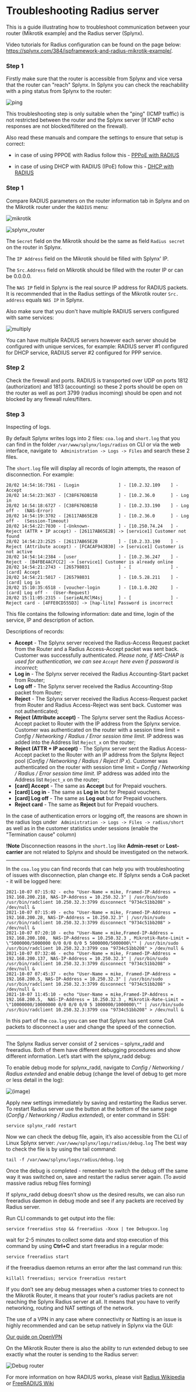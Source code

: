 Troubleshooting Radius server
==========

This is a guide illustrating how to troubleshoot communication between your router (Mikrotik example) and the Radius server (Splynx).

Video tutorials for Radius configuration can be found on the page below:
  https://splynx.com/384/ispframework-and-radius-mikrotik-example/.

### Step 1
Firstly make sure that the router is accessible from Splynx and vice versa that the router can "reach" Splynx. In Splynx you can check the reachability with a ping status from Splynx to the router:

![ping](ping.png)

This troubleshooting step is only suitable when the "ping" (ICMP traffic) is not restricted between the router and the Splynx server (If ICMP echo responses are not blocked/filtered on the firewall).

Also read these manuals and compare the settings to ensure that setup is correct:

* in case of using PPPOE with Radius follow this - [PPPoE with RADIUS](../authentication_of_customers/mikrotik_pppoe_radius/mikrotik_pppoe_radius.md)

* in case of using DHCP with RADIUS (IPoE) follow this - [DHCP with RADIUS](../authentication_of_customers/mikrotik_dhcp_radius/mikrotik_dhcp_radius.md)

### Step 1

Compare RADIUS parameters on the router information tab in Splynx and on the Mikrotik router under the `RADIUS` menu:

![mikrotik](radius_server.png)

![splynx_router](router_splynx.png)

The `Secret` field on the Mikrotik should be the same as field `Radius secret` on the router in Splynx.

The `IP Address` field on the Mikrotik should be filled with Splynx' IP.

The `Src.Address` field on Mikrotik should be filled with the router IP or can be 0.0.0.0.

The `NAS IP` field in Splynx is the real source IP address for RADIUS packets. It is recommended that in the Radius settings of the Mikrotik router `Src. address` equals `NAS IP` in Splynx.

Also make sure that you don't have multiple RADIUS servers configured with same services:

![multiply](multiply_radius.png)

You can have multiple RADIUS servers however each server should be configured with unique services, for example: RADIUS server #1 configured for DHCP service, RADIUS server #2 configured for PPP service.

### Step 2

Check the firewall and ports. RADIUS is transported over UDP on ports 1812 (authorization) and 1813 (accounting) so these 2 ports should be open on the router as well as port 3799 (radius incoming) should be open and not blocked by any firewall rules/filters.

### Step 3

Inspecting of logs.

By default Splynx writes logs into 2 files: `coa.log` and `short.log` that you can find in the folder `/var/www/splynx/logs/radius` on CLI or via the web interface, navigate to ` Administration -> Logs -> Files` and search these 2 files.

The `short.log` file will display all records of login attempts, the reason of disconnection. For example:

```
28/02 14:54:16:7361 - [Login               ] - [10.2.32.109    ] - Accept
28/02 14:54:23:3637 - [C38F676DB15B        ] - [10.2.36.0      ] - Log in
28/02 14:54:18:6727 - [C38F676DB15B        ] - [10.2.33.190    ] - Log off -  (NAS-Error)
28/02 14:54:19:3702 - [26117AB65E2B        ] - [10.2.36.0      ] - Log off -  (Session-Timeout)
28/02 14:54:22:7030 - [-Unknown-           ] - [10.250.74.24   ] - Reject (ATTR + IP accept) - [26117AB65E2B] -> [service1] Customer not found
28/02 14:54:23:2525 - [26117AB65E2B        ] - [10.2.33.190    ] - Reject (Attribute accept) - [FCACAF943B30] -> [service1] Customer is not active
28/02 14:54:14:2384 - [user                ] - [10.2.36.247    ] - Reject - [B4FBE4ACFCC2] -> [service1] Customer is already online
28/02 14:54:21:2743 - [265798031           ] - [               ] - [card] Accept
28/02 14:54:21:5017 - [265798031           ] - [10.5.28.211    ] - [card] Log in
28/02 15:10:35:6518 - [voucher-login       ] - [10.1.0.202     ] - [card] Log off -  (User-Request)
28/02 15:11:05:2315 - [serieALRClM4sj      ] - [               ] - Reject card - [4FFE0CD555D3] -> [hap-lite] Password is incorrect
```

This file contains the following information: date and time, login of the service, IP and description of action.

Descriptions of records:
* **Accept** - The Splynx server received the Radius-Access Request packet from the Router and a Radius Access-Accept packet was sent back. Customer was successfully authenticated. *Please note, if MS-CHAP is used for authentication, we can see `Accept` here even if password is incorrect*;
* **Log in** - The Splynx server received the Radius Accounting-Start packet from Router;
* **Log off** - The Splynx server received the Radius Accounting-Stop packet from Router;
* **Reject** - The Splynx server received the Radius Access-Request packet from Router and Radius Access-Reject was sent back. Customer was not authenticated;
* **Reject (Attribute accept)** - The Splynx server sent the Radius Access-Accept packet to Router with the IP address from the Splynx service. Customer was authenticated on the router with a session time limit = *Config / Networking / Radius / Error session time limit*. IP address was added into the Address list `Reject_x` on the router;
* **Reject (ATTR + IP accept)** - The Splynx server sent the Radius Access-Accept packet to the Router with an IP address from the Splynx Reject pool (*Config / Networking / Radius / Reject IP x*). Customer was authenticated on the router with session time limit = *Config / Networking / Radius / Error session time limit*. IP address was added into the Address list `Reject_x` on the router;
* **\[card\] Accept** - The same as **Accept** but for Prepaid vouchers.
* **\[card\] Log in** - The same as **Log in** but for Prepaid vouchers.
* **\[card\] Log off** - The same as **Log out** but for Prepaid vouchers.
* **Reject card** - The same as **Reject** but for Prepaid vouchers.

In the case of authentication errors or logging off, the reasons are shown in the radius logs under ` Administration -> Logs -> Files -> radius/short` as well as in the customer statistics under sessions (enable the "Termination cause" column)

**!Note** Disconnection reasons in the `short.log` like **Admin-reset** or **Lost-carrier** are not related to Splynx and should be investigated on the network.

---
In the `coa.log` you can find records that can help you with troubleshooting of issues with disconnection, plan change etc. If Splynx sends a CoA packet - it will be logged here:

```
2021-10-07 07:15:02 - echo "User-Name = mike, Framed-IP-Address = 192.168.200.218, NAS-IP-Address = 10.250.32.3" | /usr/bin/sudo /usr/bin/radclient 10.250.32.3:3799 disconnect "9734c51bb208" > /dev/null &
2021-10-07 07:15:49 - echo "User-Name = mike, Framed-IP-Address = 192.168.200.28, NAS-IP-Address = 10.250.32.3" | /usr/bin/sudo /usr/bin/radclient 10.250.32.3:3799 disconnect "9734c51bb208" > /dev/null &
2021-10-07 07:20:10 - echo "User-Name = mike,Framed-IP-Address = 192.168.200.108,  NAS-IP-Address = 10.250.32.3 , Mikrotik-Rate-Limit = \"5000000/5000000 0/0 0/0 0/0 5 5000000/5000000\"" | /usr/bin/sudo /usr/bin/radclient 10.250.32.3:3799 coa "9734c51bb208" > /dev/null &
2021-10-07 07:32:46 - echo "User-Name = mike, Framed-IP-Address = 192.168.200.137, NAS-IP-Address = 10.250.32.3" | /usr/bin/sudo /usr/bin/radclient 10.250.32.3:3799 disconnect "9734c51bb208" > /dev/null &
2021-10-07 07:45:37 - echo "User-Name = mike, Framed-IP-Address = 192.168.200.5, NAS-IP-Address = 10.250.32.3" | /usr/bin/sudo /usr/bin/radclient 10.250.32.3:3799 disconnect "9734c51bb208" > /dev/null &
2021-10-07 11:45:10 - echo "User-Name = mike,Framed-IP-Address = 192.168.200.5,  NAS-IP-Address = 10.250.32.3 , Mikrotik-Rate-Limit = \"10000000/10000000 0/0 0/0 0/0 5 1000000/1000000\"" | /usr/bin/sudo /usr/bin/radclient 10.250.32.3:3799 coa "9734c51bb208" > /dev/null &

```

In this part of the `coa.log` you can see that Splynx has sent some CoA packets to disconnect a user and change the speed of the connection.

---

The Splynx Radius server consist of 2 services – splynx_radd and freeradius. Both of them have different debugging procedures and show different information. Let’s start with the splynx_radd debug:

To enable debug mode for splynx_radd, navigate to *Config / Networking / Radius extended* and enable debug (change the level of debug to get more or less detail in the log):

![(image)](debug.png)

Apply new settings immediately by saving and restarting the Radius server.
To restart Radius server use the button at the bottom of the same page (*Config / Networking / Radius extended*), or enter command in SSH:
```
service splynx_radd restart
```

Now we can check the debug file, again, it’s also accessible from the CLI of Linux Splynx server:
`/var/www/splynx/logs/radius/debug.log`
The best way to check the file is by using the tail command:
```
tail -f /var/www/splynx/logs/radius/debug.log
```
Once the debug is completed - remember to switch the debug off the same way it was switched on, save and restart the radius server again. (To avoid massive radius rebug files forming)

If splynx_radd debug doesn’t show us the desired results, we can also run freeradius daemon in debug mode and see if any packets are received by Radius server.

Run CLI commands to get output into the file:

```
service freeradius stop && freeradius -Xxxx | tee Debugxxx.log
```

wait for 2-5 minutes to collect some data and stop execution of this command by using **Ctrl+C** and start freeradius in a regular mode:

```
service freeradius start
```

if the freeradius daemon returns an error after the last command run this:

```
killall freeradius; service freeradius restart
```

If you don’t see any debug messages when a customer tries to connect to the Mikrotik Router, it means that your router's radius packets are not reaching the Splynx Radius server at all. It means that you have to verify networking, routing and NAT settings of the network.

The use of a VPN in any case where connectivity or Natting is an issue is highly recommended and can be setup natively in Splynx via the GUI:

[Our guide on OpenVPN](/configuration/tools/openvpn/openvpn.md)

On the Mikrotik Router there is also the ability to run extended debug to see exactly what the router is sending to the Radius server:

![Debug router](logging.png)

For more information on how RADIUS works, please visit [Radius Wikipedia](https://en.wikipedia.org/wiki/RADIUS) or [FreeRADIUS Wiki](https://wiki.freeradius.org/Home)
